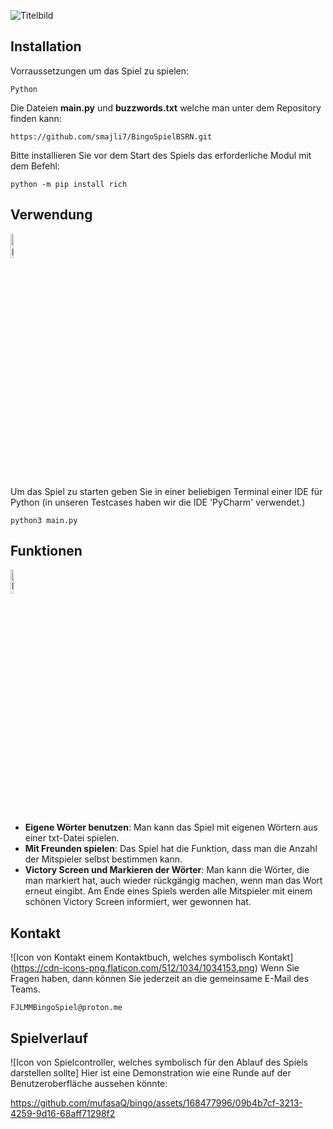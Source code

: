 ![Titelbild](https://github.com/mufasaQ/bingo/assets/168477996/8c78e104-01d0-4205-81ea-be945277e7f7)

## Installation

Vorraussetzungen um das Spiel zu spielen:

```
Python
```
Die Dateien **main.py** und **buzzwords.txt** welche man unter dem Repository finden kann: 
```
https://github.com/smajli7/BingoSpielBSRN.git
```
Bitte installieren Sie vor dem Start des Spiels das erforderliche Modul mit dem Befehl:
```
python -m pip install rich
```


## Verwendung
<img src="https://github.com/smajli7/BingoSpielBSRN/assets/109920023/03a7ed2d-aa7f-47cf-ac5a-94539169892f" alt="pycharmIcon" width="10%">

Um das Spiel zu starten geben Sie in einer beliebigen Terminal einer IDE für Python (in unseren Testcases haben wir die IDE 'PyCharm' verwendet.)

```
python3 main.py
```
## Funktionen
<img src="https://github.com/smajli7/BingoSpielBSRN/assets/109920023/af3957f2-e531-48ce-8f82-a2cd8dd29726" alt="kontakt" width="10%">





- **Eigene Wörter benutzen**: Man kann das Spiel mit eigenen Wörtern aus einer txt-Datei spielen.
- **Mit Freunden spielen**: Das Spiel hat die Funktion, dass man die Anzahl der Mitspieler selbst bestimmen kann.
- **Victory Screen und Markieren der Wörter**: Man kann die Wörter, die man markiert hat, auch wieder rückgängig machen, wenn man das Wort erneut eingibt. Am Ende eines Spiels werden alle Mitspieler mit einem schönen Victory Screen informiert, wer gewonnen hat.

## Kontakt
![Icon von Kontakt einem Kontaktbuch, welches symbolisch Kontakt] (https://cdn-icons-png.flaticon.com/512/1034/1034153.png)
Wenn Sie Fragen haben, dann können Sie jederzeit an die gemeinsame E-Mail des Teams.

```
FJLMMBingoSpiel@proton.me
```

## Spielverlauf
![Icon von Spielcontroller, welches symbolisch für den Ablauf des Spiels darstellen sollte]
Hier ist eine Demonstration wie eine Runde auf der Benutzeroberfläche aussehen könnte:

https://github.com/mufasaQ/bingo/assets/168477996/09b4b7cf-3213-4259-9d16-68aff71298f2
